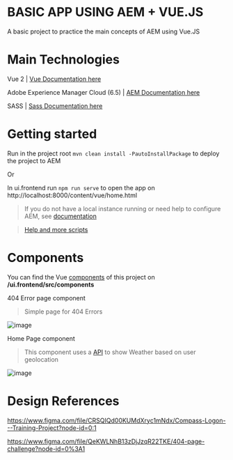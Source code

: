 # BASIC APP USING AEM + VUE.JS

A basic project to practice the main concepts of AEM using Vue.JS

# Main Technologies

Vue 2  | [Vue Documentation here](https://vuejs.org/)

Adobe Experience Manager Cloud (6.5) | [AEM Documentation here](https://experienceleague.adobe.com/docs/experience-manager-65.html)

SASS  | [Sass Documentation here](https://sass-lang.com/documentation)

# Getting started
 Run in the project root `mvn clean install -PautoInstallPackage` to deploy the project to AEM
 
 Or

 In ui.frontend run `npm run serve` to open the app on http://localhost:8000/content/vue/home.html

> If you do not have a local instance running or need help to configure AEM, see [documentation](https://experienceleague.adobe.com/docs/experience-manager-65.html)


> [Help and more scripts](https://github.com/Leonardo-Oliveiras/aem-vue-basic-components/tree/master/ui.frontend#readme)

# Components
You can find the Vue [components](https://github.com/Leonardo-Oliveiras/aem-vue-basic-components/tree/master/ui.frontend/src/components) of this project on **/ui.frontend/src/components**


404 Error page component
> Simple page for 404 Errors

![image](https://user-images.githubusercontent.com/60745913/169178642-ef4a270b-a580-457c-bde8-f6f95ca93a8e.png)






Home Page component
> This component uses a [API](https://www.weatherapi.com/) to show Weather based on user geolocation 

![image](https://user-images.githubusercontent.com/60745913/169179086-3b98cd3e-d83a-428f-ac18-80d9104dafc7.png)


# Design References
https://www.figma.com/file/CRSQIQd00KUMdXryc1mNdx/Compass-Logon---Training-Project?node-id=0:1 


https://www.figma.com/file/QeKWLNhB13zDjJzqR22TKE/404-page-challenge?node-id=0%3A1

